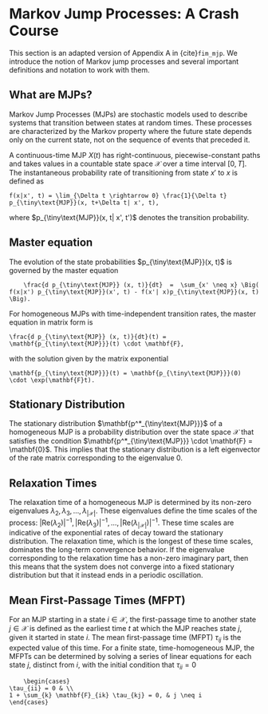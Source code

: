 # Markov Jump Processes: A Crash Course

This section is an adapted version of Appendix A in {cite}`fim_mjp`. We introduce
the notion of Markov jump processes and several important definitions and notation to work with them.

## What are MJPs?

Markov Jump Processes (MJPs) are stochastic models used to describe systems that transition between
states at random times. These processes are characterized by the Markov property where the future
state depends only on the current state, not on the sequence of events that preceded it.

A continuous-time MJP $X(t)$ has right-continuous, piecewise-constant paths and takes values in a countable state space $\mathcal{X}$ over a time interval $[0, T]$. The instantaneous probability rate of transitioning from state $x'$ to $x$ is defined as
```{math}
f(x|x', t) = \lim_{\Delta t \rightarrow 0} \frac{1}{\Delta t} p_{\tiny\text{MJP}}(x, t+\Delta t| x', t),
```
where $p_{\tiny\text{MJP}}(x, t| x', t')$ denotes the transition probability.

## Master equation

The evolution of the state probabilities $p_{\tiny\text{MJP}}(x, t)$ is governed by the master equation
```{math}
    \frac{d p_{\tiny\text{MJP}} (x, t)}{dt}  =  \sum_{x' \neq x} \Big( f(x|x') p_{\tiny\text{MJP}}(x', t) - f(x'| x)p_{\tiny\text{MJP}}(x, t) \Big).
```

For homogeneous MJPs with time-independent transition rates, the master equation in matrix form is
```{math}
\frac{d p_{\tiny\text{MJP}} (x, t)}{dt}(t) = \mathbf{p_{\tiny\text{MJP}}}(t) \cdot \mathbf{F},
```
with the solution given by the matrix exponential
```{math}
\mathbf{p_{\tiny\text{MJP}}}(t) = \mathbf{p_{\tiny\text{MJP}}}(0) \cdot \exp(\mathbf{F}t).
```
## Stationary Distribution
The stationary distribution $\mathbf{p^*_{\tiny\text{MJP}}}$ of a homogeneous MJP is a probability distribution over the state space $\mathcal{X}$ that satisfies the condition $\mathbf{p^*_{\tiny\text{MJP}}} \cdot \mathbf{F} = \mathbf{0}$. This implies that the stationary distribution is a left eigenvector of the rate matrix corresponding to the eigenvalue 0.

## Relaxation Times
The relaxation time of a homogeneous MJP is determined by its non-zero eigenvalues $\lambda_2, \lambda_3, \ldots, \lambda_{|\mathcal{X}|}$. These eigenvalues define the time scales of the process: $|\text{Re}(\lambda_2)|^{-1}, |\text{Re}(\lambda_3)|^{-1}, \ldots, |\text{Re}(\lambda_{|\mathcal{X}|})|^{-1}$. These time scales are indicative of the exponential rates of decay toward the stationary distribution. The relaxation time, which is the longest of these time scales, dominates the long-term convergence behavior. If the eigenvalue corresponding to the relaxation time has a non-zero imaginary part, then this means that the system does not converge into a fixed stationary distribution but that it instead ends in a periodic oscillation.

## Mean First-Passage Times (MFPT)
For an MJP starting in a state $i \in \mathcal{X}$, the first-passage time to another state $j \in \mathcal{X}$ is defined as the earliest time $t$ at which the MJP reaches state $j$, given it started in state $i$. The mean first-passage time (MFPT) $\tau_{ij}$ is the expected value of this time. For a finite state, time-homogeneous MJP, the MFPTs can be determined by solving a series of linear equations for each state $j$, distinct from $i$, with the initial condition that $\tau_{ii} = 0$
```{math}
    \begin{cases}
\tau_{ii} = 0 & \\
1 + \sum_{k} \mathbf{F}_{ik} \tau_{kj} = 0, & j \neq i
\end{cases}
```
